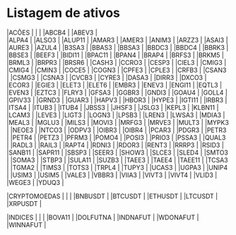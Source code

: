 # Listagem de ativos


|ACÕES  |
|       |
|ABCB4  | 
|ABEV3  |         
|ALPA4	|
|ALSO3  |
|ALUP11	|
|AMAR3	|
|AMER3	|
|ANIM3	|
|ARZZ3	|
|ASAI3	|
|AURE3  |
|AZUL4	|
|B3SA3	|
|BBAS3	|
|BBSA3	|
|BBDC3  |
|BBDC4  |
|BBRK3	|
|BBSE3	|
|BEEF3	|
|BIDI11	|
|BPAC11	|
|BPAN4	|
|BRAP4  |
|BRFS3	|
|BRKM5	|
|BRML3  |
|BRPR3	|
|BRSR6	|
|CASH3  |
|CCRO3  |
|CESP3  |
|CIEL3  |
|CMIG3  |
|CMIG4  |
|CMIN3  |
|COCE5  |
|COGN3  |
|CPFE3  |
|CPLE3  |
|CRFB3  |
|CSAN3  |
|CSMG3  |
|CSNA3  |
|CVCB3  |
|CYRE3  |
|DASA3  |
|DIRR3  |
|DXCO3  |
|ECOR3  |
|EGIE3  |
|ELET3  |
|ELET6  |
|EMBR3  |
|ENEV3  |
|ENGI11 |
|EQTL3  |
|EVEN3  |
|EZTC3  |
|FLRY3  |
|GFSA3  |
|GGBR3  |
|GNDI3  |
|GOAU4  |
|GOLL4  |
|GPIV33 |
|GRND3  |
|GUAR3  |
|HAPV3  |
|HBOR3  |
|HYPE3  |
|IGTI11 |
|IRBR3  |
|ITSA4  |
|ITUB3  |
|ITUB4  |
|JBSS3  |
|JHSF3  |
|JSLG3  |
|KEPL3  |
|KLBN11 |
|LCAM3  |
|LEVE3  |
|LIGT3  |
|LOGN3  |
|LPSB3  |
|LREN3  |
|LWSA3  |
|MDIA3  |
|MEAL3  |
|MGLU3  |
|MILS3  |
|MOVI3  |
|MRFG3  |
|MRVE3  |
|MULT3  |
|MYPK3  |
|NEOE3  |
|NTCO3  |
|ODPV3  |
|OIBR3  |
|OIBR4  |
|PCAR3  |
|PDGR3  |
|PETR3  |
|PETR4  |
|PETZ3  |
|PFRM3  |
|POMO4  |
|POSI3  |
|PRIO3  |
|PSSA3  |
|QUAL3  |
|RADL3  |
|RAIL3  |
|RAPT4  |
|RDNI3  |
|RDOR3  |
|RENT3  |
|RRRP3  |
|RSID3  |
|SANB11 |
|SAPR11 |
|SBSP3  |
|SEER3  |
|SHOW3  |
|SLCE3  |
|SLED4  |
|SMTO3  |
|SOMA3  |
|STBP3  |
|SULA11 |
|SUZB3  |
|TAEE3  |
|TAEE4  |
|TAEE11 |
|TCSA3  |
|TGMA2  |
|TIMS3  |
|TOTS3  |
|TRPL4  |
|TUPY3  |
|UCAS3  |
|UGPA3  |
|UNIP4  |
|USIM3  |
|USIM5  |
|VALE3  |
|VBBR3  |
|VIIA3  |
|VIVT3  |
|VIVT4  |
|VLID3  |
|WEGE3  |
|YDUQ3  |


|CRYPTOMOEDAS |
|             |
|BNBUSDT      |
|BTCUSDT      |
|ETHUSDT      |
|LTCUSDT      |
|XRPUSDT      |



|INDICES      |
|             |
|BOVA11       |
|DOLFUTNA     |
|INDNAFUT     |
|WDONAFUT     |
|WINNAFUT     |